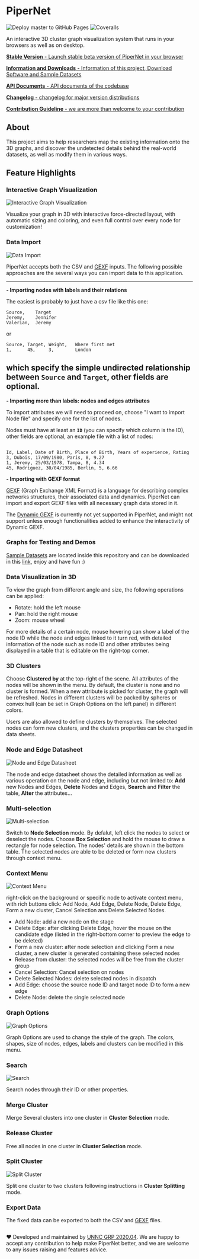 # PiperNet

![Deploy master to GitHub Pages](https://github.com/grp202004/PiperNet/workflows/Deploy%20master%20to%20GitHub%20Pages/badge.svg?branch=master) ![Coveralls](https://github.com/grp202004/PiperNet/workflows/Coveralls/badge.svg)

An interactive 3D cluster graph visualization system that runs in your browsers as well as on desktop.

[**Stable Version** - Launch stable beta version of PiperNet in your browser](https://grp202004.github.io/pipernet.online/)

[**Information and Downloads** - Information of this project, Download Software and Sample Datasets](https://grp202004.github.io/pipernet.info)

[**API Documents** - API documents of the codebase](https://grp202004.github.io/pipernet.api)

[**Changelog** - changelog for major version distributions](./CHANGELOG.md)

[**Contribution Guideline** - we are more than welcome to your contribution](./CONTRIBUTING.md)

## About

This project aims to help researchers map the existing information onto the 3D graphs, and discover the undetected details behind the real-world datasets, as well as modify them in various ways.

## Feature Highlights

### Interactive Graph Visualization

![Interactive Graph Visualization](https://tva1.sinaimg.cn/large/008eGmZEly1gpci0lavnej31gj0u0k1j.jpg)

Visualize your graph in 3D with interactive force-directed layout, with automatic sizing and coloring, and even full control over every node for customization!

### Data Import

![Data Import](https://tva1.sinaimg.cn/large/008eGmZEly1gpci1ctqc1j313h0u0jwe.jpg)

PiperNet accepts both the CSV and [GEXF](https://gephi.org/gexf/format/) inputs. The following possible approaches are the several ways you can import data to this application.

---

**- Importing nodes with labels and their relations**

The easiest is probably to just have a csv file like this one:

```
Source,    Target
Jeremy,    Jennifer
Valerian,  Jeremy
```

or

```
Source, Target, Weight,   Where first met
1,      45,     3,        London
```

## which specify the simple undirected relationship between `Source` and `Target`, other fields are optional.

**- Importing more than labels: nodes and edges attributes**

To import attributes we will need to proceed on, choose "I want to import Node file" and specify one for the list of nodes.

Nodes must have at least an **`ID`** (you can specify which column is the ID), other fields are optional, an example file with a list of nodes:

```

Id, Label, Date of Birth, Place of Birth, Years of experience, Rating
3, Dubois, 17/09/1980, Paris, 8, 9.27
1, Jeremy, 25/03/1978, Tampa, 8, 4.34
45, Rodriguez, 30/04/1985, Berlin, 5, 6.66

```

**- Importing with GEXF format**

[GEXF](https://gephi.org/gexf/format/) (Graph Exchange XML Format) is a language for describing complex networks structures, their associated data and dynamics. PiperNet can import and export GEXF files with all necessary graph data stored in it.

The [Dynamic GEXF](https://gephi.org/gexf/format/dynamics.html) is currently not yet supported in PiperNet, and might not support unless enough functionalities added to enhance the interactivity of Dynamic GEXF.

### Graphs for Testing and Demos

[Sample Datasets](https://github.com/grp202004/PiperNet/tree/master/src/samples) are located inside this repository and can be downloaded in this [link](https://www.mediafire.com/file/wwd0bdp82kmbdgc/samples.zip/file), enjoy and have fun :\)

### Data Visualization in 3D

To view the graph from different angle and size, the following operations can be applied:

-   Rotate: hold the left mouse
-   Pan: hold the right mouse
-   Zoom: mouse wheel

For more details of a certain node, mouse hovering can show a label of the node ID while the node and edges linked to it turn red, with detailed information of the node such as node ID and other attributes being displayed in a table that is editable on the right-top corner.

### 3D Clusters

Choose **Clustered by** at the top-right of the scene. All attributes of the nodes will be shown in the menu. By default, the cluster is none and no cluster is formed. When a new attribute is picked for cluster, the graph will be refreshed. Nodes in different clusters will be packed by spheres or convex hull (can be set in Graph Options on the left panel) in different colors.

Users are also allowed to define clusters by themselves. The selected nodes can form new clusters, and the clusters properties can be changed in data sheets.

### Node and Edge Datasheet

![Node and Edge Datasheet](https://tva1.sinaimg.cn/large/008eGmZEly1gpci26tlnsj316w0u0tnb.jpg)

The node and edge datasheet shows the detailed information as well as various operation on the node and edge, including but not limited to: **Add** new Nodes and Edges, **Delete** Nodes and Edges, **Search** and **Filter** the table, **Alter** the attributes...

### Multi-selection

![Multi-selection](https://tva1.sinaimg.cn/large/008eGmZEly1gpci48v1smj30wh0u0jym.jpg)

Switch to **Node Selection** mode. By defalut, left click the nodes to select or deselect the nodes.
Choose **Box Selection** and hold the mouse to draw a rectangle for node selection. The nodes' details are shown in the bottom table. The selected nodes are able to be deleted or form new clusters through context menu.

### Context Menu

![Context Menu](https://tva1.sinaimg.cn/large/008eGmZEly1gpci5onrq0j30g40jy764.jpg)

right-click on the background or specific node to activate context menu, with rich buttons click: Add Node, Add Edge, Delete Node, Delete Edge, Form a new cluster, Cancel Selection ans Delete Selected Nodes.

-   Add Node: add a new node on the stage
-   Delete Edge: after clicking Delete Edge, hover the mouse on the candidate edge (listed in the right-bottom corner to preview the edge to be deleted)
-   Form a new cluster: after node selection and clicking Form a new cluster, a new cluster is generated containing these selected nodes
-   Release from cluster: the selected nodes will be free from the cluster group
-   Cancel Selection: Cancel selection on nodes
-   Delete Selected Nodes: delete selected nodes in dispatch
-   Add Edge: choose the source node ID and target node ID to form a new edge
-   Delete Node: delete the single selected node

### Graph Options

![Graph Options](https://tva1.sinaimg.cn/large/008eGmZEly1gpci72k6z4j30iy15kq6o.jpg)

Graph Options are used to change the style of the graph. The colors, shapes, size of nodes, edges, labels and clusters can be modified in this menu.

### Search

![Search](https://tva1.sinaimg.cn/large/008eGmZEly1gpci7za2joj30iu0l2age.jpg)

Search nodes through their ID or other properties.

### Merge Cluster

Merge Several clusters into one cluster in **Cluster Selection** mode.

### Release Cluster

Free all nodes in one cluster in **Cluster Selection** mode.

### Split Cluster

![Split Cluster](https://tva1.sinaimg.cn/large/008eGmZEly1gpci8nuej0j318q0u0wss.jpg)

Split one cluster to two clusters following instructions in **Cluster Splitting** mode.

### Export Data

The fixed data can be exported to both the CSV and [GEXF](https://gephi.org/gexf/format/) files.

```

```

♥ Developed and maintained by [UNNC GRP 2020.04](https://github.com/grp202004). We are happy to accept any contribution to help make PiperNet better, and we are welcome to any issues raising and features advice.
